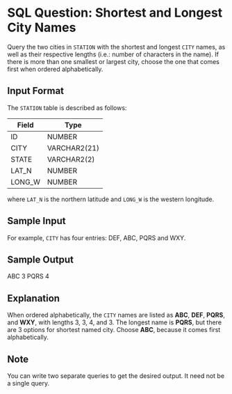# SQL Question: Shortest and Longest City Names

Query the two cities in `STATION` with the shortest and longest `CITY` names, as well as their respective lengths (i.e.: number of characters in the name). If there is more than one smallest or largest city, choose the one that comes first when ordered alphabetically.

## Input Format

The `STATION` table is described as follows:

| Field   | Type        |
|---------|-------------|
| ID      | NUMBER      |
| CITY    | VARCHAR2(21)|
| STATE   | VARCHAR2(2) |
| LAT_N   | NUMBER      |
| LONG_W  | NUMBER      |

where `LAT_N` is the northern latitude and `LONG_W` is the western longitude.

## Sample Input

For example, `CITY` has four entries: DEF, ABC, PQRS and WXY.

## Sample Output

ABC 3
PQRS 4


## Explanation

When ordered alphabetically, the `CITY` names are listed as **ABC**, **DEF**, **PQRS**, and **WXY**, with lengths 3, 3, 4, and 3. The longest name is **PQRS**, but there are 3 options for shortest named city. Choose **ABC**, because it comes first alphabetically.

## Note

You can write two separate queries to get the desired output. It need not be a single query.